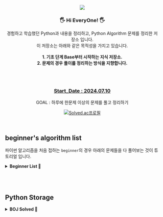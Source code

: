 <p align='center'>
    <img src="https://capsule-render.vercel.app/api?type=waving&color=auto&height=300&section=header&text=Python%20Storage&fontSize=90&animation=fadeIn&fontAlignY=38&desc=learning%20and%20Working%20by%20Python!&descAlignY=51&descAlign=62"/>
</p>

<div align = "center">


### 🖐 Hi EveryOne! 🖐

경험하고 학습했던 Python과 내용을 정리하고, Python Algorithm 문제를 정리한 저장소 입니다.  
이 저장소는 아래와 같은 목적성을 가지고 있습니다.    
<br/>
**1. 기초 단계 Base부터 시작하는 지식 저장소.**  
**2. 문제의 경우 풀이를 정리하는 방식을 지향합니다.**  

<br/> 
<br/>

### <u>Start_Date : 2024.07.10</u>    

GOAL : 하루에 한문제 이상의 문제를 풀고 정리하기 


<div align="center">

  [![Solved.ac프로필](http://mazassumnida.wtf/api/generate_badge?boj=ws_nasa1515)](https://solved.ac/ws_nasa1515)

</div>


<br/>




<div align="left">


## beginner's algorithm list

파이썬 알고리즘을 처음 접하는 `beginner`의 경우 아래의 문제들을 다 풀어보는 것이 튜토리얼 입니다.  


<details>
<summary> <strong>Beginner List 🔽</strong></summary>

  
<br/>

| **분류**                | **문제 번호**  |
|-------------------------|--------------------------------------------------------------------------------------------------------------------------------------------------------|
| **입출력**              | 1000, 2557, 2558, 10950, 10951, 10952, 10953, 11021, 11022, 11718, 11719, 11720, 11721, 2741, 2742, 2739, 1924, 8393, 10818, 2438, 2439, 2440, 2441, 2442, 2445, 2522, 2446, 10991, 10992 |
| **DP**                  | 1463, 11726, 11727, 9095, 10844, 11057, 2193, 9465, 2156, 11053, 11055, 11722, 11054, 1912, 2579, 1699, 2133, 9461, 2225, 2011, 1105| 
| **정렬**                | [2751](https://github.com/nasa1515/Learn_Algorithm-Python/blob/main/Baekjoon%20Online%20Judge/Beginner%20List/Q.2751%EB%B2%88%20%3A%20%EC%88%98%20%EC%A0%95%EB%A0%AC%ED%95%98%EA%B8%B0%202%20%5BSILVER%20-%205%5D.md), [11650](https://github.com/nasa1515/Learn_Algorithm-Python/blob/main/Baekjoon%20Online%20Judge/Beginner%20List/Q.11650%EB%B2%88%20%3A%20%EC%A2%8C%ED%91%9C%20%EC%A0%95%EB%A0%AC%ED%95%98%EA%B8%B0%20%5BSILVER%20-%205%5D.md), [11651](https://github.com/nasa1515/Learn_Algorithm-Python/blob/main/Baekjoon%20Online%20Judge/Beginner%20List/Q.11651%EB%B2%88%20%3A%20%EC%A2%8C%ED%91%9C%20%EC%A0%95%EB%A0%AC%ED%95%98%EA%B8%B0%202%20%5BSILVER%20-%205%5D.md), [10814](https://github.com/nasa1515/Learn_Algorithm-Python/blob/main/Baekjoon%20Online%20Judge/Beginner%20List/Q.10814%EB%B2%88%20%3A%20%EB%82%98%EC%9D%B4%EC%88%9C%20%EC%A0%95%EB%A0%AC%20%5BSILVER%20-%205%5D.md), [10825](https://github.com/nasa1515/Learn_Algorithm-Python/blob/main/Baekjoon%20Online%20Judge/Beginner%20List/Q.10825%EB%B2%88%20%3A%20%EA%B5%AD%EC%98%81%EC%88%98%20%5BSILVER%20-%204%5D.md), [10989](https://github.com/nasa1515/Learn_Algorithm-Python/blob/main/Baekjoon%20Online%20Judge/Beginner%20List/Q.10989%EB%B2%88%20%3A%20%EC%88%98%20%EC%A0%95%EB%A0%AC%ED%95%98%EA%B8%B0%203%20%5BBRONZE%20-%201%5D.md), [11652](https://github.com/nasa1515/Learn_Algorithm-Python/blob/main/Baekjoon%20Online%20Judge/Beginner%20List/Q.11652%EB%B2%88%20%3A%20%EC%B9%B4%EB%93%9C%20%5BSILVER%20-%204%5D.md), [11004 - 정렬 알고리즘]()  |
| **스택**                | 9012 , 10828, 10799  |
| **큐**                  | 10845  |
| **덱**                  | 10866 |
| **문자열 처리**         | 10808, 10809, 10820, 2743, 11655, 10824, 11656 
| **기타 자료 구조**      | 1406, 1158, 1168  |
| **기초 수학**           | 10430, 2609, 1934, 1850, 9613, 11005, 2745, 1373, 1212, 2089, 11576, 1978, 1929, 11653, 10872, 1676, 2004, 6588 |
| **그래프**              | 1260, 11724, 1707, 10451, 2331, 9466, 2667, 4963, 7576, 2178, 2146, 1991, 11725, 1167, 1967 |
| **이분탐색/삼분탐색**   | 1654, 2805, 2110, 10815, 10816, 11662 |
| **분할정복**            | 11728, 1780, 11729, 1992, 2447, 2448, 1517, 2261   |
| **그리디**              | 11047, 2875, 10610, 1783, 1931, 11399, 2873, 1744 |
| **완전탐색**            | 1476, 1107, 1451, 9095, 10819, 10971, 1697, 1963, 9019, 1525, 2251, 2186, 3108, 5014, 1759, 2580, 1987, 6603, 1182, 2003, 1806, 1644, 1261, 1208, 7453, 2632, 2143 | 


</details>

<br/>
<br/>
<br/>


## Python Storage

<details>
<summary> <strong>BOJ Solved 🔽</strong></summary>

  
<br/>

<ul>
<details>
<summary> <strong> 🟫 [BRONZE LEVEL] LIST 🔽 </strong> </summary>
<br/>

  <ul>
  <details>
  <summary>[구현]</summary>
  <br/>

  * [1157. 단어 공부 [BRONZE - 1]](https://github.com/nasa1515/Learn_Algorithm-Python/blob/main/Baekjoon%20Online%20Judge/Bronze/materialize(%EA%B5%AC%ED%98%84)/Q.1157%20%EB%8B%A8%EC%96%B4%20%EA%B3%B5%EB%B6%80%20%5BBRONZE%20-%201%5D.md)
  * [1546. 평균 [BRONZE - 1]](https://github.com/nasa1515/Learn_Algorithm-Python/blob/main/Baekjoon%20Online%20Judge/Bronze/materialize(%EA%B5%AC%ED%98%84)/Q.1546%20%ED%8F%89%EA%B7%A0%20%5BBRONZE%20-%201%5D.md)  
  * [2566. 최댓값 [BRONZE - 3]](https://github.com/nasa1515/Learn_Algorithm-Python/blob/main/Baekjoon%20Online%20Judge/Bronze/materialize(%EA%B5%AC%ED%98%84)/Q.2566%20%EC%B5%9C%EB%8C%93%EA%B0%92%20%5BBRONZE%20-%203%5D%20copy.md)  
  * [2738. 행렬 덧셈 [BRONZE - 3]](https://github.com/nasa1515/Learn_Algorithm-Python/blob/main/Baekjoon%20Online%20Judge/Bronze/materialize(%EA%B5%AC%ED%98%84)/Q.2738%20%ED%96%89%EB%A0%AC%20%EB%8D%A7%EC%85%88%20%5BBRONZE%20-%203%5D.md)   
  * [3052. 나머지 [BRONZE - 3]](https://github.com/nasa1515/Learn_Algorithm-Python/blob/main/Baekjoon%20Online%20Judge/Bronze/materialize(%EA%B5%AC%ED%98%84)/Q.3052%20%EB%82%98%EB%A8%B8%EC%A7%80%20%5BBRONZE%20-%203%5D%20copy.md)   
  * [5597. 과제 안 내신 분..? [BRONZE - 3]](https://github.com/nasa1515/Learn_Algorithm-Python/blob/main/Baekjoon%20Online%20Judge/Bronze/materialize(%EA%B5%AC%ED%98%84)/Q.5597%20%EA%B3%BC%EC%A0%9C%20%EC%95%88%20%EB%82%B4%EC%8B%A0%20%EB%B6%84..%3F%20%5BBRONZE%20-%203%5D.md)  
  * [9093. 단어뒤집기 [BRONZE - 1]](https://github.com/nasa1515/Learn_Algorithm-Python/blob/main/Baekjoon%20Online%20Judge/Bronze/materialize(%EA%B5%AC%ED%98%84)/Q.9093%20%EB%8B%A8%EC%96%B4%EB%92%A4%EC%A7%91%EA%B8%B0%20%5BBRONZE%20-%201%5D.md)  
  * [10798. 세로읽기 [BRONZE - 1]](https://github.com/nasa1515/Learn_Algorithm-Python/blob/main/Baekjoon%20Online%20Judge/Bronze/materialize(%EA%B5%AC%ED%98%84)/Q.10798%20%EC%84%B8%EB%A1%9C%EC%9D%BD%EA%B8%B0%20%5BBRONZE%20-%201%5D.md)
  * [10810. 공넣기 [BRONZE - 3]](https://github.com/nasa1515/Learn_Algorithm-Python/blob/main/Baekjoon%20Online%20Judge/Bronze/materialize(%EA%B5%AC%ED%98%84)/Q.10810%20%EA%B3%B5%EB%84%A3%EA%B8%B0%20%5BBRONZE%20-%203%5D.md)  
  * [10811. 바구니 뒤집기 [BRONZE - 2]](https://github.com/nasa1515/Learn_Algorithm-Python/blob/main/Baekjoon%20Online%20Judge/Bronze/materialize(%EA%B5%AC%ED%98%84)/Q.10811%20%EB%B0%94%EA%B5%AC%EB%8B%88%20%EB%92%A4%EC%A7%91%EA%B8%B0%20%5BBRONZE%20-%202%5D.md)   
  * [10813. 공 바꾸기 [BRONZE - 2]](https://github.com/nasa1515/Learn_Algorithm-Python/blob/main/Baekjoon%20Online%20Judge/Bronze/materialize(%EA%B5%AC%ED%98%84)/Q.10813%20%EA%B3%B5%20%EB%B0%94%EA%BE%B8%EA%B8%B0%20%5BBRONZE%20-%202%5D.md)
  
  </details>

  <br/>
  <details>
    <summary>[DFS]</summary>
    <br/>

  * [2309. 일곱 난쟁이 [BRONZE - 1]](https://github.com/nasa1515/Learn_Algorithm-Python/blob/main/Baekjoon%20Online%20Judge/Bronze/DFS(Depth%20First%20Search)/Q.2309%20%EC%9D%BC%EA%B3%B1%20%EB%82%9C%EC%9F%81%EC%9D%B4%20%5BBRONZE%20-%201%5D.md)
  </details>

</details>

<br/>

<details>
<summary> <strong> ⬜️ [SILVER LEVEL] LIST 🔽 </strong> </summary>
<br/>

  <ul>
  <details>
    <summary>[구현]</summary>
    <br/>

  * [1316. 그룹 단어 체커 [SILVER - 5]](https://github.com/nasa1515/Learn_Algorithm-Python/blob/main/Baekjoon%20Online%20Judge/Silver/materialize(%EA%B5%AC%ED%98%84)/Q.1316%20%EA%B7%B8%EB%A3%B9%20%EB%8B%A8%EC%96%B4%20%EC%B2%B4%EC%BB%A4%20%5BSILVER%20-%205%5D.md)
  * [(이차원 리스트) 2563. 색종이 [SILVER - 5]](https://github.com/nasa1515/Learn_Algorithm-Python/blob/main/Baekjoon%20Online%20Judge/Silver/materialize(%EA%B5%AC%ED%98%84)/Q.2563%20%EC%83%89%EC%A2%85%EC%9D%B4%20%5BSILVER%20-%205%5D.md)  
  * [(문자열) 2941. 크로아티아 알파벳 [SILVER - 5]](https://github.com/nasa1515/Learn_Algorithm-Python/blob/main/Baekjoon%20Online%20Judge/Silver/materialize(%EA%B5%AC%ED%98%84)/Q.2941%20%ED%81%AC%EB%A1%9C%EC%95%84%ED%8B%B0%EC%95%84%20%EC%95%8C%ED%8C%8C%EB%B2%B3%20%5BSILVER%20-%205%5D.md)
  * [(Stack) 10773. 제로 [SILVER - 4]](https://github.com/nasa1515/Learn_Algorithm-Python/blob/main/Baekjoon%20Online%20Judge/Silver/materialize(%EA%B5%AC%ED%98%84)/Q.10773%20%EC%A0%9C%EB%A1%9C%20%5BSILVER%20-%204%5D.md)  
  * [25206. 너의 평점은 [SILVER - 5]]()  

  </details>

  <br/>

  <details>
    <summary>[Binary Search] 이진탐색</summary>
    <br/>

  * [10815. 숫자 카드 [SILVER - 5]](https://github.com/nasa1515/Learn_Algorithm-Python/blob/main/Baekjoon%20Online%20Judge/Silver/Binary%20Search(%EC%9D%B4%EC%A7%84%20%ED%83%90%EC%83%89)/Q.10815%EB%B2%88%20%3A%20%EC%88%AB%EC%9E%90%20%EC%B9%B4%EB%93%9C%20%5BSILVER%20-%205%5D.md)  
  * [10816. 숫자 카드 2 [SILVER - 4]](https://github.com/nasa1515/Learn_Algorithm-Python/blob/main/Baekjoon%20Online%20Judge/Silver/Binary%20Search(%EC%9D%B4%EC%A7%84%20%ED%83%90%EC%83%89)/Q.10816%EB%B2%88%20%3A%20%EC%88%AB%EC%9E%90%20%EC%B9%B4%EB%93%9C%202%20%5BSILVER%20-%204%5D.md)

  </details>

  <br/>

  <details>
    <summary>[자료구조]</summary>
    <br/>

  * [1620. 나는야 포켓몬 마스터 이다솜 [SILVER - 4]](https://github.com/nasa1515/Learn_Algorithm-Python/blob/main/Baekjoon%20Online%20Judge/Silver/Data%20structure(%EC%9E%90%EB%A3%8C%EA%B5%AC%EC%A1%B0)/%08Q.1620%EB%B2%88%3A%20%EB%82%98%EB%8A%94%EC%95%BC%20%ED%8F%AC%EC%BC%93%EB%AA%AC%20%EB%A7%88%EC%8A%A4%ED%84%B0%20%EC%9D%B4%EB%8B%A4%EC%86%9C%20%5BSILVER%20-%204%5D.md)  
  * [(STACK 응용) 9012. : 괄호  [SILVER - 4]]()  
  * [1764. 듣보잡 [SILVER - 4]](https://github.com/nasa1515/Learn_Algorithm-Python/blob/main/Baekjoon%20Online%20Judge/Silver/Data%20structure(%EC%9E%90%EB%A3%8C%EA%B5%AC%EC%A1%B0)/Q.1764%EB%B2%88%20%3A%20%EB%93%A3%EB%B3%B4%EC%9E%A1%20%5BSILVER%20-%204%5D.md)  
  * [(STACK 구현) 10828. : 스택 [SILVER - 4]](https://github.com/nasa1515/Learn_Algorithm-Python/blob/main/Baekjoon%20Online%20Judge/Silver/Data%20structure(%EC%9E%90%EB%A3%8C%EA%B5%AC%EC%A1%B0)/Q.10828%EB%B2%88%20%3A%20%EC%8A%A4%ED%83%9D%20%5BSILVER%20-%204%5D.md)  
  * [(STACK/QUEUE) 12789. : 도키도키 간식드리미 [SILVER - 3]](https://github.com/nasa1515/Learn_Algorithm-Python/blob/main/Baekjoon%20Online%20Judge/Silver/Data%20structure(%EC%9E%90%EB%A3%8C%EA%B5%AC%EC%A1%B0)/Q.12789%EB%B2%88%20%3A%20%EB%8F%84%ED%82%A4%EB%8F%84%ED%82%A4%20%EA%B0%84%EC%8B%9D%EB%93%9C%EB%A6%AC%EB%AF%B8%20%5BSILVER%20-%203%5D.md)
  * [(STACK) 10799. : 쇠막대기 [SILVER - 2]](https://github.com/nasa1515/Learn_Algorithm-Python/blob/main/Baekjoon%20Online%20Judge/Silver/Data%20structure(%EC%9E%90%EB%A3%8C%EA%B5%AC%EC%A1%B0)/Q.10799%EB%B2%88%20%3A%20%EC%87%A0%EB%A7%89%EB%8C%80%EA%B8%B0%20%5BSILVER%20-%202%5D.md)  

  </details>




</div>